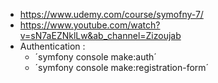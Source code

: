 - https://www.udemy.com/course/symofny-7/
- https://www.youtube.com/watch?v=sN7aEZNklLw&ab_channel=Zizoujab
- Authentication : 
    - ´symfony console make:auth´
    - ´symfony console make:registration-form´